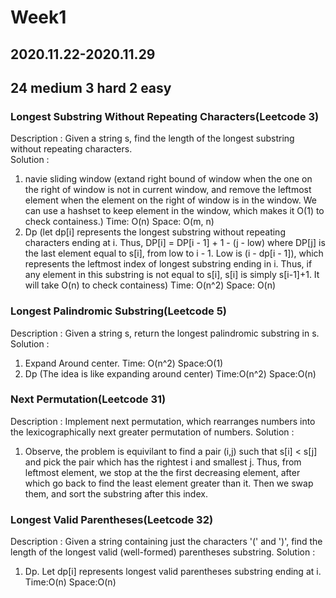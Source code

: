 # Week1
## 2020.11.22-2020.11.29
## 24 medium 3 hard 2 easy

### Longest Substring Without Repeating Characters(Leetcode 3)
Description : Given a string s, find the length of the longest substring without repeating characters.  
Solution :    
1. navie sliding window (extand right bound of window when the one on the right of window is not in current window, and remove the leftmost element when
the element on the right of window is in the window. We can use a hashset to keep element in the window, which makes it O(1) to check containess.) Time: O(n) Space: O(m, n)  
2. Dp (let dp[i] represents the longest substring without repeating characters ending at i. Thus, DP[i] = DP[i - 1] + 1 - (j - low) where DP[j] is the last element equal to s[i], from low to i - 1. Low is (i - dp[i - 1]), which represents the leftmost index of longest substring ending in i. Thus, if any element in this substring is not equal to s[i], s[i]
is simply s[i-1]+1. It will take O(n) to check containess) Time: O(n^2) Space: O(n)

### Longest Palindromic Substring(Leetcode 5)
Description : Given a string s, return the longest palindromic substring in s.
Solution :
1. Expand Around center. Time: O(n^2) Space:O(1)
2. Dp (The idea is like expanding around center) Time:O(n^2) Space:O(n)

### Next Permutation(Leetcode 31)
Description : Implement next permutation, which rearranges numbers into the lexicographically next greater permutation of numbers.
Solution :
1. Observe, the problem is equivilant to find a pair (i,j) such that s[i] < s[j] and pick the pair which has the rightest i and smallest j. Thus, from leftmost element, we stop at the the first decreasing element, after which go back to find the least element greater than it. Then we swap them, and sort the substring after this index.

### Longest Valid Parentheses(Leetcode 32)
Description : Given a string containing just the characters '(' and ')', find the length of the longest valid (well-formed) parentheses substring.
Solution :
1. Dp. Let dp[i] represents longest valid parentheses substring ending at i. Time:O(n) Space:O(n)

###

